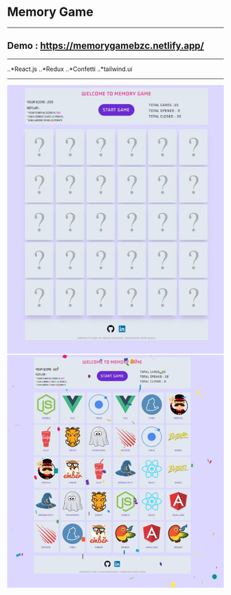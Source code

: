 # Memory Game

***

## Demo : https://memorygamebzc.netlify.app/


***

..*React.js
..*Redux
..*Confetti
..*tailwind.ui

***
![alt text](https://github.com/kozmoss/MemoryGame/blob/main/src/assets/game.jpg)
![alt text](https://github.com/kozmoss/MemoryGame/blob/main/src/assets/game1.jpg)
